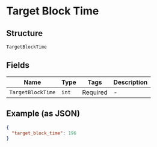 # Target Block Time

## Structure

`TargetBlockTime`

## Fields

| Name              | Type  | Tags     | Description |
| ----------------- | ----- | -------- | ----------- |
| `TargetBlockTime` | `int` | Required | -           |

## Example (as JSON)

```json
{
  "target_block_time": 196
}
```
